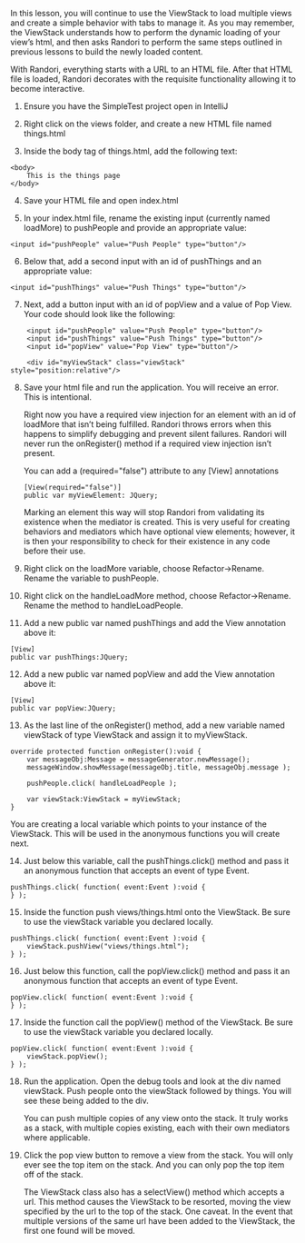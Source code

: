 In this lesson, you will continue to use the ViewStack to load multiple views and create a simple behavior with tabs to manage it. As you may remember, the ViewStack understands how to perform the dynamic loading of your view’s html, and then asks Randori to perform the same steps outlined in previous lessons to build the newly loaded content.

With Randori, everything starts with a URL to an HTML file. After that HTML file is loaded, Randori decorates with the requisite functionality allowing it to become interactive.

1. Ensure you have the SimpleTest project open in IntelliJ

2. Right click on the views folder, and create a new HTML file named things.html

3. Inside the body tag of things.html, add the following text:
```
<body>
    This is the things page
</body>
```
4. Save your HTML file and open index.html

5. In your index.html file, rename the existing input (currently named loadMore) to pushPeople and provide an appropriate value:
```
<input id="pushPeople" value="Push People" type="button"/>
```

6. Below that, add a second input with an id of pushThings and an appropriate value:
```
<input id="pushThings" value="Push Things" type="button"/>
```

7. Next, add a button input with an id of popView and a value of Pop View. Your code should look like the following:
```
    <input id="pushPeople" value="Push People" type="button"/>
    <input id="pushThings" value="Push Things" type="button"/>
    <input id="popView" value="Pop View" type="button"/>

    <div id="myViewStack" class="viewStack" style="position:relative"/>
```
8. Save your html file and run the application. You will receive an error. This is intentional.

   Right now you have a required view injection for an element with an id of loadMore that isn’t being fulfilled. Randori throws errors when this happens to simplify debugging and prevent silent failures. Randori will never run the onRegister() method if a required view injection isn’t present.

   You can add a (required="false") attribute to any [View] annotations

   ```
   [View(required="false")]
   public var myViewElement: JQuery;
   ```

   Marking an element this way will stop Randori from validating its existence when the mediator is created. This is very useful for creating behaviors and mediators which have optional view elements; however, it is then your responsibility to check for their existence in any code before their use.

9. Right click on the loadMore variable, choose Refactor->Rename. Rename the variable to pushPeople. 

10. Right click on the handleLoadMore method, choose Refactor->Rename. Rename the method to handleLoadPeople. 

11. Add a new public var named pushThings and add the View annotation above it:
```
[View]
public var pushThings:JQuery;
```

12. Add a new public var named popView and add the View annotation above it:
```
[View]
public var popView:JQuery;
```

13. As the last line of the onRegister() method, add a new variable named viewStack of type ViewStack and assign it to myViewStack.
```
override protected function onRegister():void {
	var messageObj:Message = messageGenerator.newMessage();
	messageWindow.showMessage(messageObj.title, messageObj.message );

	pushPeople.click( handleLoadPeople );

	var viewStack:ViewStack = myViewStack;
}
```
You are creating a local variable which points to your instance of the ViewStack. This will be used in the anonymous functions you will create next.

14. Just below this variable, call the pushThings.click() method and pass it an anonymous function that accepts an event of type Event.
```
pushThings.click( function( event:Event ):void {
} );
```
15. Inside the function push views/things.html onto the ViewStack. Be sure to use the viewStack variable you declared locally.
```
pushThings.click( function( event:Event ):void {
	viewStack.pushView("views/things.html");
} );
```
16. Just below this function, call the popView.click() method and pass it an anonymous function that accepts an event of type Event.
```
popView.click( function( event:Event ):void {
} );
```

17. Inside the function call the popView() method of the ViewStack. Be sure to use the viewStack variable you declared locally.
```
popView.click( function( event:Event ):void {
	viewStack.popView();
} );
```
18. Run the application. Open the debug tools and look at the div named viewStack. Push people onto the viewStack followed by things. You will see these being added to the div.

    You can push multiple copies of any view onto the stack. It truly works as a stack, with multiple copies existing, each with their own mediators where applicable.

19. Click the pop view button to remove a view from the stack. 
You will only ever see the top item on the stack. And you can only pop the top item off of the stack.

    The ViewStack class also has a selectView() method which accepts a url. This method causes the ViewStack to be resorted, moving the view specified by the url to the top of the stack. One caveat. In the event that multiple versions of the same url have been added to the ViewStack, the first one found will be moved. 
